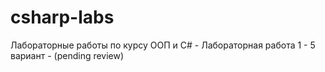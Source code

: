 # csharp-labs
 Лабораторные работы по курсу ООП и C#
	- Лабораторная работа 1 - 5 вариант - (pending review)
